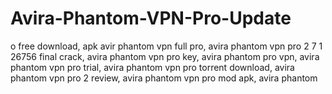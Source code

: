 # Avira-Phantom-VPN-Pro-Update
o free download, apk avir phantom vpn full pro, avira phantom vpn pro 2 7 1 26756 final crack, avira phantom vpn pro key, avira phantom pro vpn, avira phantom vpn pro trial, avira phantom vpn pro torrent download, avira phantom vpn pro 2 review, avira phantom vpn pro mod apk, avira phantom

